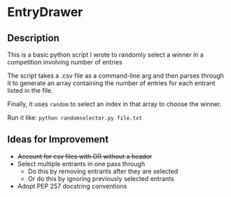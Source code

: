 # EntryDrawer

## Description
This is a basic python script I wrote to randomly select a winner in a competition involving number of entries

The script takes a .csv file as a command-line arg and then parses through it to generate an array containing the number of entries for each entrant listed in the file.

Finally, it uses `random` to select an index in that array to choose the winner.

Run it like:
`python randomselector.py file.txt`

## Ideas for Improvement
- ~~Account for csv files with OR without a header~~
- Select multiple entrants in one pass through
    - Do this by removing entrants after they are selected
    - Or do this by ignoring previously selected entrants
- Adopt PEP 257 docstring conventions